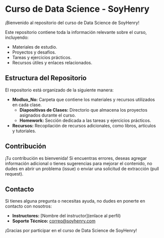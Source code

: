 # Curso de Data Science - SoyHenry

¡Bienvenido al repositorio del curso de Data Science de SoyHenry!

Este repositorio contiene toda la información relevante sobre el curso, incluyendo:

- Materiales de estudio.
- Proyectos y desafíos.
- Tareas y ejercicios prácticos.
- Recursos útiles y enlaces relacionados.

## Estructura del Repositorio

El repositorio está organizado de la siguiente manera:

- **Modluo_No:** Carpeta que contiene los materiales y recursos utilizados en cada clase.
  - **Diapositivas de Clases:** Directorio que almacena los proyectos asignados durante el curso.
  - **Homework:** Sección dedicada a las tareas y ejercicios prácticos.
- **Recursos:** Recopilación de recursos adicionales, como libros, artículos y tutoriales.

## Contribución

¡Tu contribución es bienvenida! Si encuentras errores, deseas agregar información adicional o tienes sugerencias para mejorar el contenido, no dudes en abrir un problema (issue) o enviar una solicitud de extracción (pull request).

## Contacto

Si tienes alguna pregunta o necesitas ayuda, no dudes en ponerte en contacto con nosotros:

- **Instructores:** [Nombre del instructor](enlace al perfil)
- **Soporte Técnico:** [correo@soyhenry.com](mailto:correo@soyhenry.com)

¡Gracias por participar en el curso de Data Science de SoyHenry!
